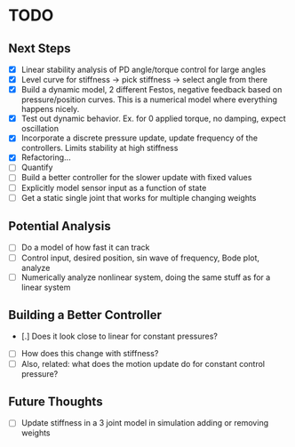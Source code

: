 # TODO

## Next Steps
- [x] Linear stability analysis of PD angle/torque control for large angles
- [x] Level curve for stiffness -> pick stiffness -> select angle from there
- [x] Build a dynamic model, 2 different Festos, negative feedback based on pressure/position curves. This is a numerical model where everything happens nicely. 
- [x] Test out dynamic behavior. Ex. for 0 applied torque, no damping, expect oscillation
- [x] Incorporate a discrete pressure update, update frequency of the controllers. Limits stability at high stiffness
- [x] Refactoring...
- [ ] Quantify
- [ ] Build a better controller for the slower update with fixed values
- [ ] Explicitly model sensor input as a function of state
- [ ] Get a static single joint that works for multiple changing weights

## Potential Analysis

- [ ] Do a model of how fast it can track
- [ ] Control input, desired position, sin wave of frequency, Bode plot, analyze
- [ ] Numerically analyze nonlinear system, doing the same stuff as for a linear system

## Building a Better Controller
- [.] Does it look close to linear for constant pressures?
- [ ] How does this change with stiffness?
- [ ] Also, related: what does the motion update do for constant control pressure?

## Future Thoughts
- [ ] Update stiffness in a 3 joint model in simulation adding or removing weights

